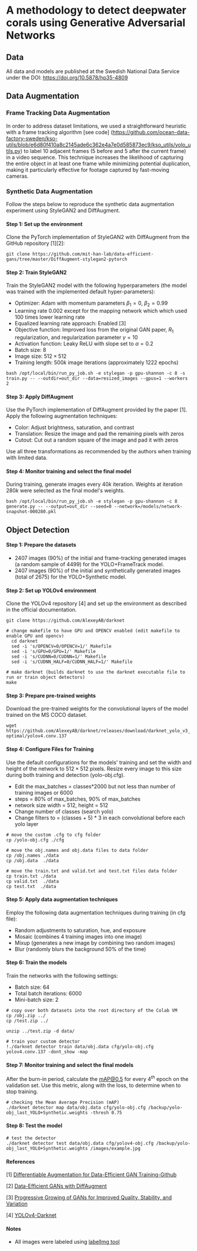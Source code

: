# A methodology to detect deepwater corals using Generative Adversarial Networks

## Data
All data and models are published at the Swedish National Data Service under the DOI: https://doi.org/10.5878/hp35-4809

## Data Augmentation

### Frame Tracking Data Augmentation
In order to address dataset limitations, we used a straightforward heuristic with a frame tracking algorithm [see code] (https://github.com/ocean-data-factory-sweden/kso-utils/blob/e6d80f410a8c2145ade6c362e4a7e0d585873ec9/kso_utils/yolo_utils.py) to label 10 adjacent frames (5 before and 5 after the current frame) in a video sequence. This technique increases the likelihood of capturing the entire object in at least one frame while minimizing potential duplication, making it particularly effective for footage captured by fast-moving cameras.


### Synthetic Data Augmentation
Follow the steps below to reproduce the synthetic data augmentation experiment using StyleGAN2 and DiffAugment.
#### Step 1: Set up the environment

Clone the PyTorch implementation of StyleGAN2 with DiffAugment from the GitHub repository [1][2]:

```
git clone https://github.com/mit-han-lab/data-efficient-gans/tree/master/DiffAugment-stylegan2-pytorch
```

#### Step 2: Train StyleGAN2
Train the StyleGAN2 model with the following hyperparameters (the model was trained with the implemented default hyper-parameters):

- Optimizer: Adam with momentum parameters $\beta_1=0$, $\beta_2=0.99$
- Learning rate $0.002$ except for the mapping network which which used $100$ times lower learning rate
- Equalized learning rate approach: Enabled [3]
- Objective function: Improved loss from the original GAN paper, $R_1$ regularization, and regularization parameter $\gamma = 10$
- Activation function: Leaky ReLU with slope set to $\alpha=0.2$
- Batch size: $8$
- Image size: $512\times512$
- Training length: $500k$ image iterations (approximately $1222$ epochs)

```
bash /opt/local/bin/run_py_job.sh -e stylegan -p gpu-shannon -c 8 -s train.py -- --outdir=out_dir --data=resized_images --gpus=1 --workers 2
```

#### Step 3: Apply DiffAugment
Use the PyTorch implementation of DiffAugment provided by the paper [1]. Apply the following augmentation techniques:

- Color: Adjust brightness, saturation, and contrast
- Translation: Resize the image and pad the remaining pixels with zeros
- Cutout: Cut out a random square of the image and pad it with zeros

Use all three transformations as recommended by the authors when training with limited data.

#### Step 4: Monitor training and select the final model
During training, generate images every $40k$ iteration. Weights at iteration $280k$ were selected as the final model's weights.

```
bash /opt/local/bin/run_py_job.sh -e stylegan -p gpu-shannon -c 8 generate.py -- --output=out_dir --seed=0 --network=/models/network-snapshot-000280.pkl
```

## Object Detection

#### Step 1: Prepare the datasets

- 2407 images ($90$%) of the initial and frame-tracking generated images (a random sample of 4499) for the YOLO+FrameTrack model.
- 2407 images ($90$%) of the initial and synthetically generated images (total of 2675) for the YOLO+Synthetic model.

#### Step 2: Set up YOLOv4 environment
Clone the YOLOv4 repository [4] and set up the environment as described in the official documentation.
```
git clone https://github.com/AlexeyAB/darknet
```
```
# change makefile to have GPU and OPENCV enabled (edit makefile to enable GPU and opencv)
  cd darknet
  sed -i 's/OPENCV=0/OPENCV=1/' Makefile
  sed -i 's/GPU=0/GPU=1/' Makefile
  sed -i 's/CUDNN=0/CUDNN=1/' Makefile
  sed -i 's/CUDNN_HALF=0/CUDNN_HALF=1/' Makefile
```
```
# make darknet (builds darknet to use the darknet executable file to run or train object detectors)
make
```

#### Step 3: Prepare pre-trained weights
Download the pre-trained weights for the convolutional layers of the model trained on the MS COCO dataset.

```wget https://github.com/AlexeyAB/darknet/releases/download/darknet_yolo_v3_optimal/yolov4.conv.137```

#### Step 4: Configure Files for Training
Use the default configurations for the models' training and set the width and height of the network to $512 \times 512$ pixels. 
Resize every image to this size during both training and detection (yolo-obj.cfg).

- Edit the max_batches = classes*2000 but not less than number of training images or 6000
- steps = 80% of max_batches, 90% of max_batches
- network size width = 512, height = 512 
- Change number of classes (search yolo)
- Change filters to = (classes + 5) * 3 in each convolutional before each yolo layer

```
# move the custom .cfg to cfg folder
cp /yolo-obj.cfg ./cfg
```
```
# move the obj.names and obj.data files to data folder
cp /obj.names ./data
cp /obj.data  ./data
```
```
# move the train.txt and valid.txt and test.txt files data folder
cp train.txt ./data
cp valid.txt  ./data
cp test.txt  ./data
```

#### Step 5: Apply data augmentation techniques
Employ the following data augmentation techniques during training (in cfg file):

- Random adjustments to saturation, hue, and exposure
- Mosaic (combines 4 training images into one image)
- Mixup (generates a new image by combining two random images)
- Blur (randomly blurs the background $50$% of the time)

#### Step 6: Train the models
Train the networks with the following settings:

- Batch size: $64$
- Total batch iterations: $6000$
- Mini-batch size: $2$

```
# copy over both datasets into the root directory of the Colab VM
cp /obj.zip ../
cp /test.zip ../

unzip ../test.zip -d data/
```

```
# train your custom detector
!./darknet detector train data/obj.data cfg/yolo-obj.cfg yolov4.conv.137 -dont_show -map
```


#### Step 7: Monitor training and select the final models
After the burn-in period, calculate the mAP@0.5 for every $4^{th}$ epoch on the validation set. Use this metric, along with the loss, to determine when to stop training.

```
# checking the Mean Average Precision (mAP)
./darknet detector map data/obj.data cfg/yolo-obj.cfg /backup/yolo-obj_last_YOLO+Synthetic.weights -thresh 0.75
```

#### Step 8: Test the model

```
# test the detector 
./darknet detector test data/obj.data cfg/yolov4-obj.cfg /backup/yolo-obj_last_YOLO+Synthetic.weights /images/example.jpg
```

#### References
[1] [Differentiable Augmentation for Data-Efficient GAN Training-Github](https://github.com/mit-han-lab/data-efficient-gans/tree/master/DiffAugment-stylegan2-pytorch)

[2] [Data-Efficient GANs with DiffAugment](https://github.com/mit-han-lab/data-efficient-gans)

[3] [Progressive Growing of GANs for Improved Quality, Stability, and Variation](https://arxiv.org/pdf/1710.10196.pdf)

[4] [YOLOv4-Darknet](https://github.com/AlexeyAB/darknet)

#### Notes
- All images were labeled using [labelImg tool](https://github.com/tzutalin/labelImg)


